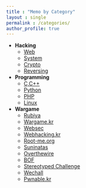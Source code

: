 ```yaml
---
title : "Memo by Category"
layout : single
permalink : /categories/
author_profile: true
---
```


<ul>
    <li><strong>Hacking</strong>
        <ul>
          <li><a href="/categories/Hacking/Web/">Web</a></li>
          <li><a href="/categories/Hacking/System/">System</a></li>
          <li><a href="/categories/Hacking/Crypto/">Crypto</a></li>
          <li><a href="/categories/Hacking/Reversing/">Reversing</a></li>
        </ul>
    </li>
    <li><strong>Programming</strong>
        <ul>
          <li><a href="/categories/Programming/C&C++/">C,C++</a></li>
          <li><a href="/categories/Programming/Python/">Python</a></li>
          <li><a href="/categories/Programming/PHP/">PHP</a></li>
	        <li><a href="/categories/Programming/Linux/">Linux</a></li>
        </ul>
    </li>
    <li><strong>Wargame</strong>
        <ul>
          <li><a href="/categories/Wargame/rubiya/">Rubiya</a></li>
          <li><a href="/categories/Wargame/wargame.kr/">Wargame.kr</a></li>
	        <li><a href="/categories/Wargame/websec/">Websec</a></li>
          <li><a href="/categories/Wargame/webhacking.kr/">Webhacking.kr</a></li>
          <li><a href="/categories/Wargame/root-me.org/">Root-me.org</a></li>
          <li><a href="/categories/Wargame/suninatas/">Suninatas</a></li>
          <li><a href="/categories/Wargame/overthewire/">Overthewire</a></li>
	        <li><a href="/categories/Wargame/BOF/">BOF</a></li>
          <li><a href="/categories/Wargame/Stereotyped-Challenge/">Stereotyped Challenge</a></li>
          <li><a href="/categories/Wargame/wechall/">Wechall</a></li>
          <li><a href="/categories/Wargame/pwnable-kr/">Pwnable.kr</a></li>
        </ul>
    </li>
</ul>  
